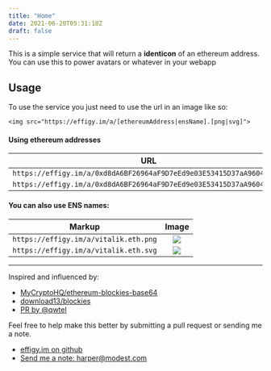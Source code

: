 ```yaml
---
title: "Home"
date: 2021-06-20T05:31:18Z
draft: false
---
```



This is a simple service that will return a **identicon** of an ethereum address. You can use this to power avatars or whatever in your webapp

## Usage

To use the service you just need to use the url in an image like so:

    <img src="https://effigy.im/a/[ethereumAddress|ensName].[png|svg]">


#### Using ethereum addresses

| URL | Image |
:-------------------------:|:-------------------------:
| `https://effigy.im/a/0xd8dA6BF26964aF9D7eEd9e03E53415D37aA96045.png`     | ![](/a/0xd8dA6BF26964aF9D7eEd9e03E53415D37aA96045.png)   |
| `https://effigy.im/a/0xd8dA6BF26964aF9D7eEd9e03E53415D37aA96045.svg`     | ![](/a/0xd8dA6BF26964aF9D7eEd9e03E53415D37aA96045.svg)   |


#### You can also use ENS names:

| Markup | Image |
:-------------------------:|:-------------------------:
| `https://effigy.im/a/vitalik.eth.png`     | ![](/a/vitalik.eth.png)   |
| `https://effigy.im/a/vitalik.eth.svg`     | ![](/a/vitalik.eth.svg)   |


* * * * *

Inspired and influenced by:

- [MyCryptoHQ/ethereum-blockies-base64](https://github.com/MyCryptoHQ/ethereum-blockies-base64)
- [download13/blockies](https://github.com/download13/blockies)
- [PR by @qwtel](https://github.com/download13/blockies/pull/12)


Feel free to help make this better by submitting a pull request or sending me a note.

-   [effigy.im on github](https://github.com/harperreed/effigy.im)
-   [Send me a note: harper@modest.com](mailto:harper@modest.com)

